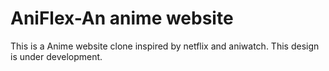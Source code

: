# AniFlex-An anime website
This is a Anime website clone inspired by netflix and aniwatch. This design is under development.
